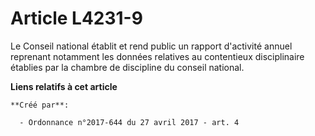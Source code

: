 # Article L4231-9

Le Conseil national établit et rend public un rapport d'activité annuel reprenant notamment les données relatives au
contentieux disciplinaire établies par la chambre de discipline du conseil national.

**Liens relatifs à cet article**

	**Créé par**:

	  - Ordonnance n°2017-644 du 27 avril 2017 - art. 4
